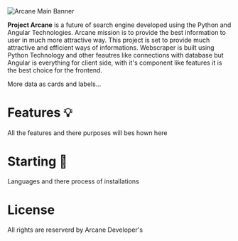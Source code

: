 <img src="https://github.com/imran-prog/Arcane/blob/master/static/Misc/images/ARCANE.png" alt="Arcane Main Banner">
<p><b>Project Arcane</b> is a future of search engine developed using the Python and Angular Technologies. Arcane mission is to provide the best information to user in much more attractive way. This project is set to provide much attractive and efficient ways of informations. Webscraper is built using Python Technology and other feautres like connections with database but Angular is everything for client side, with it's component like features it is the best choice for the frontend.</p>

More data as cards and labels...

# Features 💡
All the features and there purposes will bes hown here

# Starting 🚀
Languages and there process of installations

# License
All rights are reserverd by Arcane Developer's
